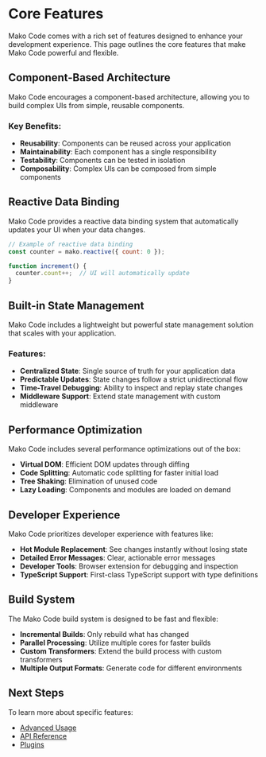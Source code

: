# Core Features

Mako Code comes with a rich set of features designed to enhance your development experience. This page outlines the core features that make Mako Code powerful and flexible.

## Component-Based Architecture

Mako Code encourages a component-based architecture, allowing you to build complex UIs from simple, reusable components.

### Key Benefits:

- **Reusability**: Components can be reused across your application
- **Maintainability**: Each component has a single responsibility
- **Testability**: Components can be tested in isolation
- **Composability**: Complex UIs can be composed from simple components

## Reactive Data Binding

Mako Code provides a reactive data binding system that automatically updates your UI when your data changes.

```javascript
// Example of reactive data binding
const counter = mako.reactive({ count: 0 });

function increment() {
  counter.count++;  // UI will automatically update
}
```

## Built-in State Management

Mako Code includes a lightweight but powerful state management solution that scales with your application.

### Features:

- **Centralized State**: Single source of truth for your application data
- **Predictable Updates**: State changes follow a strict unidirectional flow
- **Time-Travel Debugging**: Ability to inspect and replay state changes
- **Middleware Support**: Extend state management with custom middleware

## Performance Optimization

Mako Code includes several performance optimizations out of the box:

- **Virtual DOM**: Efficient DOM updates through diffing
- **Code Splitting**: Automatic code splitting for faster initial load
- **Tree Shaking**: Elimination of unused code
- **Lazy Loading**: Components and modules are loaded on demand

## Developer Experience

Mako Code prioritizes developer experience with features like:

- **Hot Module Replacement**: See changes instantly without losing state
- **Detailed Error Messages**: Clear, actionable error messages
- **Developer Tools**: Browser extension for debugging and inspection
- **TypeScript Support**: First-class TypeScript support with type definitions

## Build System

The Mako Code build system is designed to be fast and flexible:

- **Incremental Builds**: Only rebuild what has changed
- **Parallel Processing**: Utilize multiple cores for faster builds
- **Custom Transformers**: Extend the build process with custom transformers
- **Multiple Output Formats**: Generate code for different environments

## Next Steps

To learn more about specific features:

- [Advanced Usage](./advanced-usage.md)
- [API Reference](../api/overview.md)
- [Plugins](./plugins.md)
